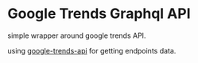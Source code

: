 # Google Trends Graphql API

simple wrapper around google trends API.

using [google-trends-api](https://www.npmjs.com/package/google-trends-api) for getting endpoints data.


